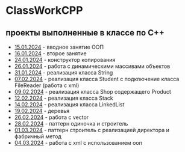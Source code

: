 # ClassWorkCPP
## проекты выполненные в классе по C++
- [15.01.2024](15.01.2024) - вводное занятие ООП
- [16.01.2024](16.01.2024) - второе занятие
- [24.01.2024](24.01.2024) - конструктор копирования
- [26.01.2024](26.01.2024) - работа с динамическими массивами объектов
- [31.01.2024](31.01.2024) - реализация класса String
- [07.02.2024](07.02.2024) - реализация класса Student c подключение класса FileReader (работа с xml)
- [09.02.2024](09.02.2024) - реализация класса Shop содержащего Product
- [12.02.2024](12.02.2024) - реализация класса Stack
- [14.02.2024](14.02.2024) - реализация класса LinkedList
- [19.02.2024](19.02.2024) - деревья
- [26.02.2024](26.02.2024) - работа с vector
- [28.02.2024](28.02.2024) - паттерн одиночка и строитель
- [01.03.2024](01.03.2024) - паттерн строитель с реализацией директора и фабричный метод
- [04.03.2024](04.03.2024) - работа с xml с использованием ооп
